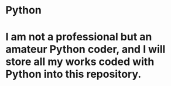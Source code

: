 # Python
# I am not a professional but an amateur Python coder, and I will store all my works coded with Python into this repository.

